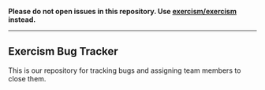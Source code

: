 **Please do not open issues in this repository. Use [exercism/exercism](https://github.com/exercism/exercism) instead.**

---

## Exercism Bug Tracker

This is our repository for tracking bugs and assigning team members to close them. 
